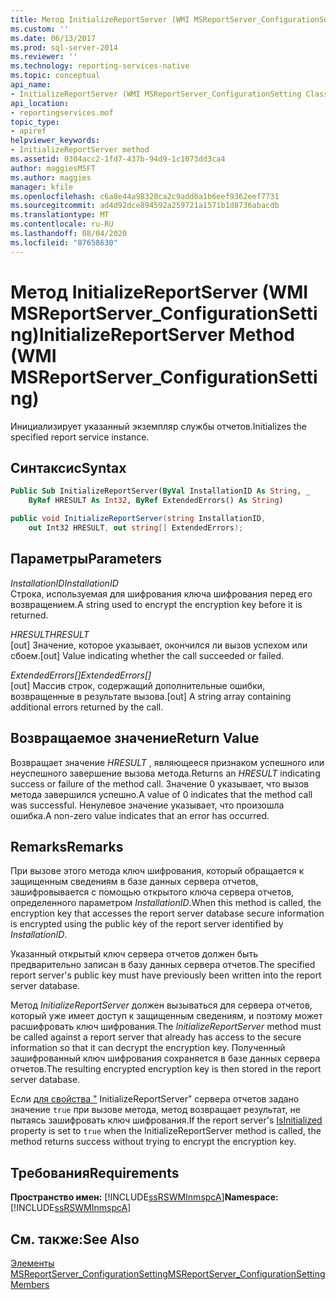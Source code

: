 ```yaml
---
title: Метод InitializeReportServer (WMI MSReportServer_ConfigurationSetting) | Документы Майкрософт
ms.custom: ''
ms.date: 06/13/2017
ms.prod: sql-server-2014
ms.reviewer: ''
ms.technology: reporting-services-native
ms.topic: conceptual
api_name:
- InitializeReportServer (WMI MSReportServer_ConfigurationSetting Class)
api_location:
- reportingservices.mof
topic_type:
- apiref
helpviewer_keywords:
- InitializeReportServer method
ms.assetid: 0304acc2-1fd7-437b-94d9-1c1073dd3ca4
author: maggiesMSFT
ms.author: maggies
manager: kfile
ms.openlocfilehash: c6a8e44a98320ca2c9add6a1b6eef9362eef7731
ms.sourcegitcommit: ad4d92dce894592a259721a1571b1d8736abacdb
ms.translationtype: MT
ms.contentlocale: ru-RU
ms.lasthandoff: 08/04/2020
ms.locfileid: "87658630"
---
```

# <a name="initializereportserver-method-wmi-msreportserver_configurationsetting"></a><span data-ttu-id="605a6-102">Метод InitializeReportServer (WMI MSReportServer_ConfigurationSetting)</span><span class="sxs-lookup"><span data-stu-id="605a6-102">InitializeReportServer Method (WMI MSReportServer_ConfigurationSetting)</span></span>
  <span data-ttu-id="605a6-103">Инициализирует указанный экземпляр службы отчетов.</span><span class="sxs-lookup"><span data-stu-id="605a6-103">Initializes the specified report service instance.</span></span>  
  
## <a name="syntax"></a><span data-ttu-id="605a6-104">Синтаксис</span><span class="sxs-lookup"><span data-stu-id="605a6-104">Syntax</span></span>  
  
```vb  
Public Sub InitializeReportServer(ByVal InstallationID As String, _  
    ByRef HRESULT As Int32, ByRef ExtendedErrors() As String)  
```  
  
```csharp  
public void InitializeReportServer(string InstallationID,   
    out Int32 HRESULT, out string[] ExtendedErrors);  
```  
  
## <a name="parameters"></a><span data-ttu-id="605a6-105">Параметры</span><span class="sxs-lookup"><span data-stu-id="605a6-105">Parameters</span></span>  
 <span data-ttu-id="605a6-106">*InstallationID*</span><span class="sxs-lookup"><span data-stu-id="605a6-106">*InstallationID*</span></span>  
 <span data-ttu-id="605a6-107">Строка, используемая для шифрования ключа шифрования перед его возвращением.</span><span class="sxs-lookup"><span data-stu-id="605a6-107">A string used to encrypt the encryption key before it is returned.</span></span>  
  
 <span data-ttu-id="605a6-108">*HRESULT*</span><span class="sxs-lookup"><span data-stu-id="605a6-108">*HRESULT*</span></span>  
 <span data-ttu-id="605a6-109">[out] Значение, которое указывает, окончился ли вызов успехом или сбоем.</span><span class="sxs-lookup"><span data-stu-id="605a6-109">[out] Value indicating whether the call succeeded or failed.</span></span>  
  
 <span data-ttu-id="605a6-110">*ExtendedErrors[]*</span><span class="sxs-lookup"><span data-stu-id="605a6-110">*ExtendedErrors[]*</span></span>  
 <span data-ttu-id="605a6-111">[out] Массив строк, содержащий дополнительные ошибки, возвращенные в результате вызова.</span><span class="sxs-lookup"><span data-stu-id="605a6-111">[out] A string array containing additional errors returned by the call.</span></span>  
  
## <a name="return-value"></a><span data-ttu-id="605a6-112">Возвращаемое значение</span><span class="sxs-lookup"><span data-stu-id="605a6-112">Return Value</span></span>  
 <span data-ttu-id="605a6-113">Возвращает значение *HRESULT* , являющееся признаком успешного или неуспешного завершение вызова метода.</span><span class="sxs-lookup"><span data-stu-id="605a6-113">Returns an *HRESULT* indicating success or failure of the method call.</span></span> <span data-ttu-id="605a6-114">Значение 0 указывает, что вызов метода завершился успешно.</span><span class="sxs-lookup"><span data-stu-id="605a6-114">A value of 0 indicates that the method call was successful.</span></span> <span data-ttu-id="605a6-115">Ненулевое значение указывает, что произошла ошибка.</span><span class="sxs-lookup"><span data-stu-id="605a6-115">A non-zero value indicates that an error has occurred.</span></span>  
  
## <a name="remarks"></a><span data-ttu-id="605a6-116">Remarks</span><span class="sxs-lookup"><span data-stu-id="605a6-116">Remarks</span></span>  
 <span data-ttu-id="605a6-117">При вызове этого метода ключ шифрования, который обращается к защищенным сведениям в базе данных сервера отчетов, зашифровывается с помощью открытого ключа сервера отчетов, определенного параметром *InstallationID*.</span><span class="sxs-lookup"><span data-stu-id="605a6-117">When this method is called, the encryption key that accesses the report server database secure information is encrypted using the public key of the report server identified by *InstallationID*.</span></span>  
  
 <span data-ttu-id="605a6-118">Указанный открытый ключ сервера отчетов должен быть предварительно записан в базу данных сервера отчетов.</span><span class="sxs-lookup"><span data-stu-id="605a6-118">The specified report server's public key must have previously been written into the report server database.</span></span>  
  
 <span data-ttu-id="605a6-119">Метод *InitializeReportServer* должен вызываться для сервера отчетов, который уже имеет доступ к защищенным сведениям, и поэтому может расшифровать ключ шифрования.</span><span class="sxs-lookup"><span data-stu-id="605a6-119">The *InitializeReportServer* method must be called against a report server that already has access to the secure information so that it can decrypt the encryption key.</span></span> <span data-ttu-id="605a6-120">Полученный зашифрованный ключ шифрования сохраняется в базе данных сервера отчетов.</span><span class="sxs-lookup"><span data-stu-id="605a6-120">The resulting encrypted encryption key is then stored in the report server database.</span></span>  
  
 <span data-ttu-id="605a6-121">Если [для свойства "](configurationsetting-property-isinitialized.md) InitializeReportServer" сервера отчетов задано значение `true` при вызове метода, метод возвращает результат, не пытаясь зашифровать ключ шифрования.</span><span class="sxs-lookup"><span data-stu-id="605a6-121">If the report server's [IsInitialized](configurationsetting-property-isinitialized.md) property is set to `true` when the InitializeReportServer method is called, the method returns success without trying to encrypt the encryption key.</span></span>  
  
## <a name="requirements"></a><span data-ttu-id="605a6-122">Требования</span><span class="sxs-lookup"><span data-stu-id="605a6-122">Requirements</span></span>  
 <span data-ttu-id="605a6-123">**Пространство имен:** [!INCLUDE[ssRSWMInmspcA](../../includes/ssrswminmspca-md.md)]</span><span class="sxs-lookup"><span data-stu-id="605a6-123">**Namespace:** [!INCLUDE[ssRSWMInmspcA](../../includes/ssrswminmspca-md.md)]</span></span>  
  
## <a name="see-also"></a><span data-ttu-id="605a6-124">См. также:</span><span class="sxs-lookup"><span data-stu-id="605a6-124">See Also</span></span>  
 [<span data-ttu-id="605a6-125">Элементы MSReportServer_ConfigurationSetting</span><span class="sxs-lookup"><span data-stu-id="605a6-125">MSReportServer_ConfigurationSetting Members</span></span>](msreportserver-configurationsetting-members.md)  
  
  

